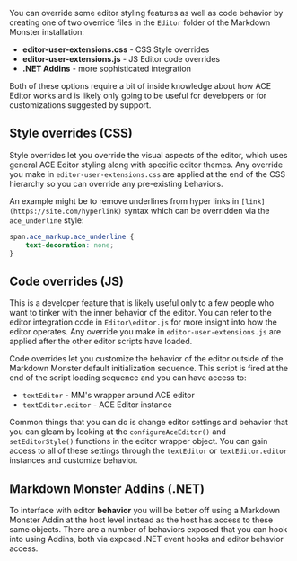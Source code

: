﻿You can override some editor styling features as well as code behavior by creating one of two override files in the `Editor` folder of the Markdown Monster installation:

* **editor-user-extensions.css** - CSS Style overrides
* **editor-user-extensions.js** - JS Editor code overrides
* **.NET Addins** - more sophisticated integration

Both of these options require a bit of inside knowledge about how ACE Editor works and is likely only going to be useful for developers or for customizations suggested by support.


## Style overrides (CSS)
Style overrides let you override the visual aspects of the editor, which uses general ACE Editor styling along with specific editor themes. Any override you make in `editor-user-extensions.css` are applied at the end of the CSS hierarchy so you can override any pre-existing behaviors.

An example might be to remove underlines from hyper links in `[link](https://site.com/hyperlink)` syntax which can be overridden via the `ace_underline` style:

```css
span.ace_markup.ace_underline {
    text-decoration: none;
}
```

## Code overrides (JS)
This is a developer feature  that is likely useful only to a few people who want to tinker with the inner behavior of the editor. You can refer to the editor integration code in `Editor\editor.js` for more insight into how the editor operates. Any override you make in `editor-user-extensions.js` are applied after the other editor scripts have loaded.

Code overrides let you customize the behavior of the editor outside of the Markdown Monster default initialization sequence. This script is fired at the end of the script loading sequence and you can have access to:

* `textEditor` - MM's wrapper around ACE editor
* `textEditor.editor` - ACE Editor instance

Common things that you can do is change editor settings and behavior that you can gleam by looking at the `configureAceEditor()` and `setEditorStyle()` functions in the editor wrapper object. You can gain access to all of these settings through the `textEditor` or `textEditor.editor` instances and customize behavior.

## Markdown Monster Addins (.NET)
To interface with editor **behavior** you will be better off using a Markdown Monster Addin at the host level instead as the host has access to these same objects. There are a number of behaviors exposed that you can hook into using Addins, both via exposed .NET event hooks and editor behavior access.